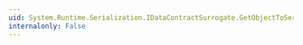 ```yaml
---
uid: System.Runtime.Serialization.IDataContractSurrogate.GetObjectToSerialize(System.Object,System.Type)
internalonly: False
---
```

